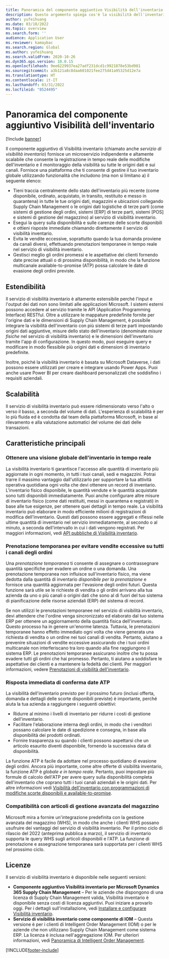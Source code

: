 ```yaml
---
title: Panoramica del componente aggiuntivo Visibilità dell'inventario
description: Questo argomento spiega cos'è la visibilità dell'inventario e ne descrive le caratteristiche.
author: yufeihuang
ms.date: 03/18/2022
ms.topic: overview
ms.search.form: ''
audience: Application User
ms.reviewer: kamaybac
ms.search.region: Global
ms.author: yufeihuang
ms.search.validFrom: 2020-10-26
ms.dyn365.ops.version: 10.0.15
ms.openlocfilehash: 9ee6229937ea27adf231dcd1c9921878e53bd981
ms.sourcegitcommit: a3b121a8c8daa601021fee275d41a95325d12e7a
ms.translationtype: HT
ms.contentlocale: it-IT
ms.lasthandoff: 03/31/2022
ms.locfileid: "8524495"
---
```

# <a name="inventory-visibility-add-in-overview"></a>Panoramica del componente aggiuntivo Visibilità dell'inventario

[!include [banner](../includes/banner.md)]

Il componente aggiuntivo di Visibilità inventario (chiamato anche *servizio di visibilità inventario*) fornisce un microservizio indipendente e altamente scalabile che consente la registrazione in tempo reale delle modifiche dell'inventario e il monitoraggio della visibilità su tutte le origini dati e sui canali. Fornisce una piattaforma che ti consente di gestire il tuo inventario globale utilizzando funzionalità che includono (ma non si limitano a) il seguente elenco:

- Tieni traccia centralmente dello stato dell'inventario più recente (come disponibile, ordinato, acquistato, in transito, restituito e messo in quarantena) in tutte le tue origini dati, magazzini e ubicazioni collegando Supply Chain Management o le origini dati logistiche di terze parti (come sistemi di gestione degli ordini, sistemi \[ERP\] di terze parti, sistemi \[POS\] e sistemi di gestione del magazzino) al servizio di visibilità inventario.
- Esegui la query sulla disponibilità e sulle carenze delle scorte disponibili e ottieni risposte immediate chiamando direttamente il servizio di visibilità inventario.
- Evita le vendite eccessive, soprattutto quando la tua domanda proviene da canali diversi, effettuando prenotazioni temporanee in tempo reale nel servizio di visibilità inventario.
- Gestisci meglio gli ordini promessi e le aspettative dei clienti fornendo date precise attuali o di prossima disponibilità, in modo che la funzione multicanale available-to-promise (ATP) possa calcolare le date di evasione degli ordini previste.

## <a name="extensibility"></a>Estendibilità

Il servizio di visibilità inventario è altamente estensibile perché l'input e l'output dei dati non sono limitati alle applicazioni Microsoft. I sistemi esterni possono accedere al servizio tramite le API (Application Programming Interface) RESTful. Oltre a utilizzare le mappature predefinite fornite per l'origine dati e le dimensioni di Supply Chain Management, è possibile integrare la visibilità dell'inventario con più sistemi di terze parti impostando origini dati aggiuntive, misure dello stato dell'inventario (denominate *misure fisiche* nel servizio di visibilità inventario) e le dimensioni dell'inventario tramite l'app di configurazione. In questo modo, puoi eseguire query e modificare in modo flessibile più origini dati e dimensioni di inventario predefinite.

Inoltre, poiché la visibilità inventario è basata su Microsoft Dataverse, i dati possono essere utilizzati per creare e integrare usando Power Apps. Puoi anche usare Power BI per creare dashboard personalizzati che soddisfino i requisiti aziendali.

## <a name="scalability"></a>Scalabilità

Il servizio di visibilità inventario può essere ridimensionato verso l'alto o verso il basso, a seconda del volume di dati. L'esperienza di scalabilità è per lo più fluida ed è condotta dal team della piattaforma Microsoft, in base al rilevamento e alla valutazione automatici del volume dei dati delle transazioni.

## <a name="feature-highlights"></a>Caratteristiche principali

### <a name="get-a-global-view-of-real-time-inventory"></a>Ottenere una visione globale dell'inventario in tempo reale

La visibilità inventario ti garantisce l'accesso alle quantità di inventario più aggiornate in ogni momento, in tutti i tuoi canali, sedi e magazzini. Potrai trarre il massimo vantaggio dall'utilizzarlo per supportare la tua attività operativa quotidiana ogni volta che devi ottenere un record di inventario. L'inventario fisico disponibile, le quantità vendute e le quantità acquistate sono tutti disponibili immediatamente. Puoi anche configurare altre misure di inventario fisico (come dati restituiti, messi in quarantena e registrati) in base alle tue esigenze, per ottenere quei dettagli in tempo reale. La visibilità inventario può elaborare in modo efficiente milioni di registrazioni di modifica dell'inventario. Questi dati possono essere aggregati e riflessi nelle ultime quantità di inventario nel servizio immediatamente, al secondo o al minuto, a seconda dell'intervallo in cui i dati vengono registrati. Per maggiori informazioni, vedi [API pubbliche di Visibilità inventario](inventory-visibility-api.md).

### <a name="soft-reservation-to-avoid-overselling-across-all-order-channels"></a>Prenotazione temporanea per evitare vendite eccessive su tutti i canali degli ordini

Una *prenotazione temporanea* ti consente di assegnare o contrassegnare quantità specifiche per evadere un ordine o una domanda. Una prenotazione temporanea non influisce sull'inventario fisico, ma viene dedotta dalla quantità di inventario *disponibile per la prenotazione* e fornisce una quantità aggiornata per l'evasione degli ordini futuri. Questa funzione sarà utile se le richieste di vendita o gli ordini arrivano alla tua azienda da uno o più canali o origini dati che sono al di fuori del tuo sistema di pianificazione delle risorse aziendali (ERP) del sistema di record.

Se non utilizzi le prenotazioni temporanee nel servizio di visibilità inventario, devi attendere che l'ordine venga sincronizzato ed elaborato dal tuo sistema ERP per ottenere un aggiornamento della quantità fisica dell'inventario. Questo processo ha in genere un'enorme latenza. Tuttavia, le prenotazioni temporanee hanno effetto immediato ogni volta che viene generata una richiesta di vendita o un ordine nei tuoi canali di vendita. Pertanto, aiutano a prevenire situazioni di vendite eccessive assicurando che i tuoi ordini multicanale non interferiscano tra loro quando alla fine raggiungono il sistema ERP. Le prenotazioni temporanee assicurano inoltre che tu possa evadere tutti gli ordini che hai promesso. Pertanto, ti aiutano a soddisfare le aspettative dei clienti e a mantenere la fedeltà dei clienti. Per maggiori informazioni, vedere [Prenotazioni di visibilità dell'inventario](inventory-visibility-reservations.md).

### <a name="immediate-response-of-atp-dates-confirmation"></a>Risposta immediata di conferma date ATP

La visibilità dell'inventario previsto per il prossimo futuro (inclusi offerta, domanda e dettagli delle scorte disponibili previste) è importante, perché aiuta la tua azienda a raggiungere i seguenti obiettivi:

- Ridurre al minimo i livelli di inventario per ridurre i costi di gestione dell'inventario.
- Facilitare l'elaborazione interna degli ordini, in modo che i venditori possano calcolare le date di spedizione e consegna, in base alla disponibilità dei prodotti ordinati.
- Fornire trasparenza su quando i clienti possono aspettarsi che un articolo esaurito diventi disponibile, fornendo la successiva data di disponibilità.

La funzione ATP è facile da adottare nel processo quotidiano di evasione degli ordini. Ancora più importante, come altre offerte di visibilità inventario, la funzione ATP è *globale e in tempo reale*. Pertanto, puoi impostare più formule di calcolo dell'ATP per avere query sulla disponibilità completa dell'inventario che coprano tutti i tuoi canali aziendali e le origini dati. Per altre informazioni vedi [Visibilità dell'inventario con programmazioni di modifiche scorte disponibili e available-to-promise](inventory-visibility-available-to-promise.md).

### <a name="compatibility-with-advanced-warehouse-management-items"></a>Compatibilità con articoli di gestione avanzata del magazzino

Microsoft mira a fornire un'integrazione predefinita con la gestione avanzata del magazzino (WHS), in modo che anche i clienti WHS possano usufruire dei vantaggi del servizio di visibilità inventario. Per il primo ciclo di rilascio del 2022 (anteprima pubblica a marzo), il servizio di inventario supporta le query WHS sugli articoli disponibili e l'ATP. La funzione di prenotazione e assegnazione temporanea sarà supportata per i clienti WHS nel prossimo ciclo. <!-- KFM: Add this link when target is published: For more information, see [Inventory Visibility support for WHS items](inventory-visibility-whs-support.md). -->

## <a name="licensing"></a>Licenze

Il servizio di visibilità inventario è disponibile nelle seguenti versioni:

- **Componente aggiuntivo Visibilità inventario per Microsoft Dynamics 365 Supply Chain Management** – Per le aziende che dispongono di una licenza di Supply Chain Management valida, Visibilità inventario è disponibile senza costi di licenza aggiuntivi. Puoi iniziare a provarlo oggi. Per i dettagli sull'installazione, vedi [Installare e configurare Visibilità inventario](inventory-visibility-setup.md).
- **Servizio di visibilità inventario come componente di IOM** – Questa versione è per i clienti di Intelligent Order Management (IOM) o per le aziende che non utilizzano Supply Chain Management come sistema ERP. La licenza è inclusa nell'aggregazione IOM. Per ulteriori informazioni, vedi [Panoramica di Intelligent Order Management](/dynamics365/intelligent-order-management/overview).

[!INCLUDE[footer-include](../../includes/footer-banner.md)]
